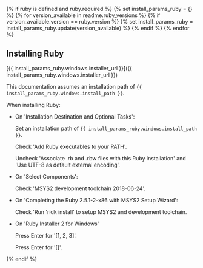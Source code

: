 {% if ruby is defined and ruby.required %}
{% set install_params_ruby = {} %}
{% for version_available in readme.ruby_versions %}
{% if version_available.version == ruby.version %}
{% set install_params_ruby = install_params_ruby.update(version_available) %}
{% endif %}
{% endfor %}
## Installing Ruby

[{{ install_params_ruby.windows.installer_url }}]({{ install_params_ruby.windows.installer_url }})

This documentation assumes an installation path of `{{ install_params_ruby.windows.install_path }}`.

When installing Ruby:

- On 'Installation Destination and Optional Tasks':

  Set an installation path of `{{ install_params_ruby.windows.install_path }}`.

  Check 'Add Ruby executables to your PATH'.

  Uncheck 'Associate .rb and .rbw files with this Ruby installation' and 'Use UTF-8 as default external encoding'.

- On 'Select Components':

  Check 'MSYS2 development toolchain 2018-06-24'.

- On 'Completing the Ruby 2.5.1-2-x86 with MSYS2 Setup Wizard':

  Check 'Run 'ridk install' to setup MSYS2 and development toolchain.

- On 'Ruby Installer 2 for Windows'

  Press Enter for '[1, 2, 3]'.

  Press Enter for '[]'.

{% endif %}
